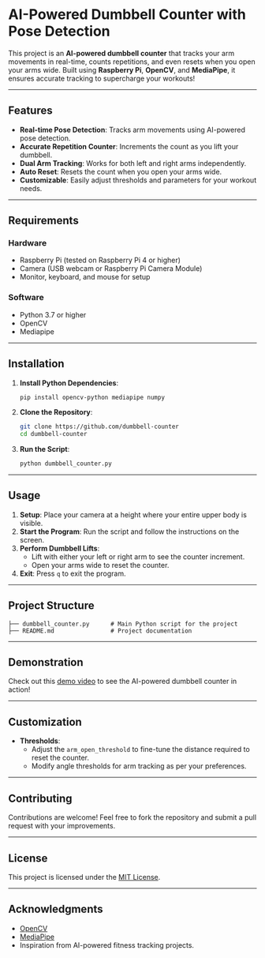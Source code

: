 
# AI-Powered Dumbbell Counter with Pose Detection

This project is an **AI-powered dumbbell counter** that tracks your arm movements in real-time, counts repetitions, and even resets when you open your arms wide. Built using **Raspberry Pi**, **OpenCV**, and **MediaPipe**, it ensures accurate tracking to supercharge your workouts!

---

## Features

- **Real-time Pose Detection**: Tracks arm movements using AI-powered pose detection.
- **Accurate Repetition Counter**: Increments the count as you lift your dumbbell.
- **Dual Arm Tracking**: Works for both left and right arms independently.
- **Auto Reset**: Resets the count when you open your arms wide.
- **Customizable**: Easily adjust thresholds and parameters for your workout needs.

---

## Requirements

### Hardware
- Raspberry Pi (tested on Raspberry Pi 4 or higher)
- Camera (USB webcam or Raspberry Pi Camera Module)
- Monitor, keyboard, and mouse for setup

### Software
- Python 3.7 or higher
- OpenCV
- Mediapipe

---

## Installation

1. **Install Python Dependencies**:
   ```bash
   pip install opencv-python mediapipe numpy
   ```

2. **Clone the Repository**:
   ```bash
   git clone https://github.com/dumbbell-counter
   cd dumbbell-counter
   ```

3. **Run the Script**:
   ```bash
   python dumbbell_counter.py
   ```

---

## Usage

1. **Setup**: Place your camera at a height where your entire upper body is visible.
2. **Start the Program**: Run the script and follow the instructions on the screen.
3. **Perform Dumbbell Lifts**:
   - Lift with either your left or right arm to see the counter increment.
   - Open your arms wide to reset the counter.
4. **Exit**: Press `q` to exit the program.

---

## Project Structure

```
├── dumbbell_counter.py      # Main Python script for the project
├── README.md                # Project documentation
```

---

## Demonstration

Check out this [demo video](#) to see the AI-powered dumbbell counter in action!

---

## Customization

- **Thresholds**:
  - Adjust the `arm_open_threshold` to fine-tune the distance required to reset the counter.
  - Modify angle thresholds for arm tracking as per your preferences.

---

## Contributing

Contributions are welcome! Feel free to fork the repository and submit a pull request with your improvements.

---

## License

This project is licensed under the [MIT License](LICENSE).

---

## Acknowledgments

- [OpenCV](https://opencv.org/)
- [MediaPipe](https://mediapipe.dev/)
- Inspiration from AI-powered fitness tracking projects.